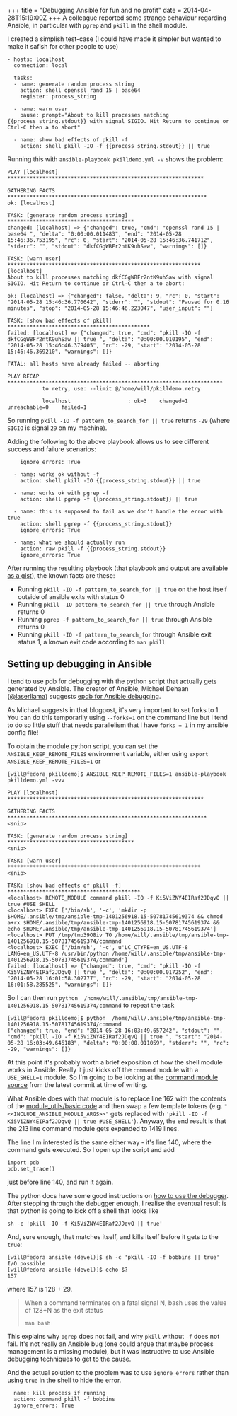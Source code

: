 +++
title = "Debugging Ansible for fun and no profit"
date = 2014-04-28T15:19:00Z
+++
A colleague reported some strange behaviour regarding Ansible, in particular with `pgrep` and `pkill` in the shell module.

I created a simplish test-case (I could have made it simpler but wanted to make it safish for other people to use)

```
- hosts: localhost
  connection: local

  tasks:
  - name: generate random process string
    action: shell openssl rand 15 | base64
    register: process_string

  - name: warn user
    pause: prompt="About to kill processes matching {{process_string.stdout}} with signal SIGIO. Hit Return to continue or Ctrl-C then a to abort"

  - name: show bad effects of pkill -f
    action: shell pkill -IO -f {{process_string.stdout}} || true
```

Running this with `ansible-playbook pkilldemo.yml -v` shows the problem:

```
PLAY [localhost] ************************************************************** 

GATHERING FACTS *************************************************************** 
ok: [localhost]

TASK: [generate random process string] **************************************** 
changed: [localhost] => {"changed": true, "cmd": "openssl rand 15 | base64 ", "delta": "0:00:00.011483", "end": "2014-05-28 15:46:36.753195", "rc": 0, "start": "2014-05-28 15:46:36.741712", "stderr": "", "stdout": "dkfCGgWBFr2ntK9uhSaw", "warnings": []}

TASK: [warn user] ************************************************************* 
[localhost]
About to kill processes matching dkfCGgWBFr2ntK9uhSaw with signal SIGIO. Hit Return to continue or Ctrl-C then a to abort:

ok: [localhost] => {"changed": false, "delta": 9, "rc": 0, "start": "2014-05-28 15:46:36.770642", "stderr": "", "stdout": "Paused for 0.16 minutes", "stop": "2014-05-28 15:46:46.223047", "user_input": ""}

TASK: [show bad effects of pkill] ********************************************* 
failed: [localhost] => {"changed": true, "cmd": "pkill -IO -f dkfCGgWBFr2ntK9uhSaw || true ", "delta": "0:00:00.010195", "end": "2014-05-28 15:46:46.379405", "rc": -29, "start": "2014-05-28 15:46:46.369210", "warnings": []}

FATAL: all hosts have already failed -- aborting

PLAY RECAP ******************************************************************** 
           to retry, use: --limit @/home/will/pkilldemo.retry

           localhost                  : ok=3    changed=1    unreachable=0    failed=1  
```

So running `pkill -IO -f pattern_to_search_for || true` returns `-29`
(where `SIGIO` is signal `29` on my machine). 

Adding the following to the above playbook allows us to see different
success and failure scenarios:

```
    ignore_errors: True

  - name: works ok without -f 
    action: shell pkill -IO {{process_string.stdout}} || true

  - name: works ok with pgrep -f
    action: shell pgrep -f {{process_string.stdout}} || true

  - name: this is supposed to fail as we don't handle the error with true
    action: shell pgrep -f {{process_string.stdout}}
    ignore_errors: True

  - name: what we should actually run
    action: raw pkill -f {{process_string.stdout}}
    ignore_errors: True
```

After running the resulting playbook (that playbook and output are
[available as a gist](https://gist.github.com/willthames/ee40bd6d9b5eebb9b8eb)),
the known facts are these:

* Running `pkill -IO -f pattern_to_search_for || true` on the host itself 
outside of ansible exits with status 0
* Running `pkill -IO pattern_to_search_for || true` through Ansible returns 0
* Running `pgrep -f pattern_to_search_for || true` through Ansible returns 0
* Running `pkill -IO -f pattern_to_search_for` through Ansible 
exit status 1, a known exit code according to `man pkill`

## Setting up debugging in Ansible
I tend to use pdb for debugging with the python script that actually gets generated by Ansible. The creator of 
Ansible, Michael Dehaan ([@laserllama](https://twitter.com/laserllama)) suggests
[epdb for Ansible debugging](http://michaeldehaan.net/post/35403909347/tips-on-using-debuggers-with-ansible).

As Michael suggests in that blogpost, it's very important to set forks to 1. You can do this
temporarily using `--forks=1` on the command line but I tend to do so little stuff that needs parallelism 
that I have `forks = 1` in my ansible config file!

To obtain the module python script, you can set the `ANSIBLE_KEEP_REMOTE_FILES` environment variable, either
using `export ANSIBLE_KEEP_REMOTE_FILES=1` or 

```
[will@fedora pkilldemo]$ ANSIBLE_KEEP_REMOTE_FILES=1 ansible-playbook pkilldemo.yml -vvv

PLAY [localhost] ************************************************************** 

GATHERING FACTS *************************************************************** 
<snip>

TASK: [generate random process string] **************************************** 
<snip>

TASK: [warn user] ************************************************************* 
<snip>

TASK: [show bad effects of pkill -f] ****************************************** 
<localhost> REMOTE_MODULE command pkill -IO -f Ki5ViZNY4EIRaf2JDqvQ || true #USE_SHELL
<localhost> EXEC ['/bin/sh', '-c', 'mkdir -p $HOME/.ansible/tmp/ansible-tmp-1401256918.15-50781745619374 && chmod a+rx $HOME/.ansible/tmp/ansible-tmp-1401256918.15-50781745619374 && echo $HOME/.ansible/tmp/ansible-tmp-1401256918.15-50781745619374']
<localhost> PUT /tmp/tmp39O8iv TO /home/will/.ansible/tmp/ansible-tmp-1401256918.15-50781745619374/command
<localhost> EXEC ['/bin/sh', '-c', u'LC_CTYPE=en_US.UTF-8 LANG=en_US.UTF-8 /usr/bin/python /home/will/.ansible/tmp/ansible-tmp-1401256918.15-50781745619374/command']
failed: [localhost] => {"changed": true, "cmd": "pkill -IO -f Ki5ViZNY4EIRaf2JDqvQ || true ", "delta": "0:00:00.017252", "end": "2014-05-28 16:01:58.302777", "rc": -29, "start": "2014-05-28 16:01:58.285525", "warnings": []}
```

So I can then run `python  /home/will/.ansible/tmp/ansible-tmp-1401256918.15-50781745619374/command` to repeat the task
```
[will@fedora pkilldemo]$ python  /home/will/.ansible/tmp/ansible-tmp-1401256918.15-50781745619374/command
{"changed": true, "end": "2014-05-28 16:03:49.657242", "stdout": "", "cmd": "pkill -IO -f Ki5ViZNY4EIRaf2JDqvQ || true ", "start": "2014-05-28 16:03:49.646183", "delta": "0:00:00.011059", "stderr": "", "rc": -29, "warnings": []}
```

At this point it's probably worth a brief exposition of how the shell 
module works in Ansible. 
Really it just kicks off the `command` module with a `USE_SHELL=1` 
module. So I'm going to be
looking at the [command module source](https://github.com/ansible/ansible/blob/bb3426327c2d612b0740e9c644ea45535a3f3a0f/library/commands/command)
from the latest commit at time of writing.

What Ansible does with that module is to replace line 162 with the contents of 
the [module_utils/basic code](https://github.com/ansible/ansible/blob/bb3426327c2d612b0740e9c644ea45535a3f3a0f/lib/ansible/module_utils/basic.py)
and then swap a few template tokens (e.g. `"<<INCLUDE_ANSIBLE_MODULE_ARGS>>"` gets replaced with  `'pkill -IO -f Ki5ViZNY4EIRaf2JDqvQ || true #USE_SHELL'`).
Anyway, the end result is that the 213 line command module gets expanded to 1419 lines.

The line I'm interested is the same either way - it's line 140, 
where the command gets executed. So I open up the script and add 

```
import pdb
pdb.set_trace()
```

just before line 140, and run it again. 

The python docs have some good instructions on [how to use the debugger](https://docs.python.org/2/library/pdb.html#debuggr-commands).
After stepping through the debugger enough, I realise the eventual 
result is that python is going to kick off a shell that looks like

```
sh -c 'pkill -IO -f Ki5ViZNY4EIRaf2JDqvQ || true'
```
And, sure enough, that matches itself, and kills itself before it 
gets to the `true`:

```
[will@fedora ansible (devel)]$ sh -c 'pkill -IO -f bobbins || true' 
I/O possible
[will@fedora ansible (devel)]$ echo $?
157
```

where 157 is 128 + 29.

<blockquote class="blockquote-reverse">
<p>When a command terminates on a fatal signal N, bash uses the value of 128+N as the exit status</p>
<footer><code>man bash</code></footer>
</blockquote>

This explains why `pgrep` does not fail, and why `pkill` without `-f` 
does not fail. 
It's not really an Ansible bug (one could argue that maybe process
management is a missing module), but it was instructive to use Ansible 
debugging techniques to get to the cause. 

And the actual solution to the problem was to use `ignore_errors` rather
than using `true` in the shell to hide the error.
```
  name: kill process if running
  action: command pkill -f bobbins
  ignore_errors: True
```

